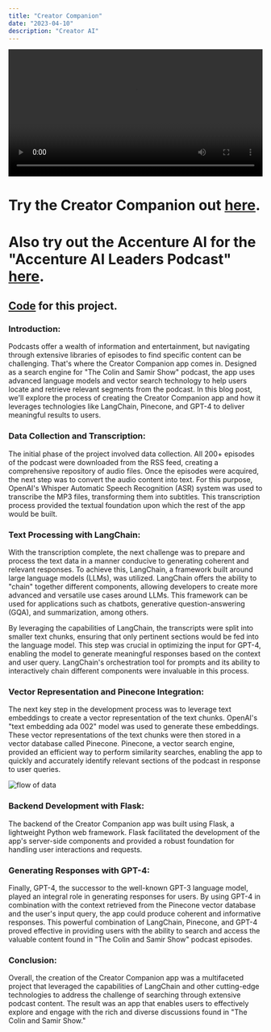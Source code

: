 ```yaml
---
title: "Creator Companion"
date: "2023-04-10"
description: "Creator AI"
---
```


<video width="100%" controls><source src="/videos/creator.mp4" type="video/mp4">Your browser does not support the video tag.</video>


# Try the Creator Companion out [here](https://creatorai-p4r1.onrender.com/). 
# Also try out the Accenture AI for the "Accenture AI Leaders Podcast" [here](https://accenture-ai.herokuapp.com/).
## [Code](https://github.com/z3300/Creator-Companion) for this project. 
### Introduction:
Podcasts offer a wealth of information and entertainment, but navigating through extensive libraries of episodes to find specific content can be challenging. That's where the Creator Companion app comes in. Designed as a search engine for "The Colin and Samir Show" podcast, the app uses advanced language models and vector search technology to help users locate and retrieve relevant segments from the podcast. In this blog post, we'll explore the process of creating the Creator Companion app and how it leverages technologies like LangChain, Pinecone, and GPT-4 to deliver meaningful results to users.

### Data Collection and Transcription:
The initial phase of the project involved data collection. All 200+ episodes of the podcast were downloaded from the RSS feed, creating a comprehensive repository of audio files. Once the episodes were acquired, the next step was to convert the audio content into text. For this purpose, OpenAI's Whisper Automatic Speech Recognition (ASR) system was used to transcribe the MP3 files, transforming them into subtitles. This transcription process provided the textual foundation upon which the rest of the app would be built.

### Text Processing with LangChain:
With the transcription complete, the next challenge was to prepare and process the text data in a manner conducive to generating coherent and relevant responses. To achieve this, LangChain, a framework built around large language models (LLMs), was utilized. LangChain offers the ability to "chain" together different components, allowing developers to create more advanced and versatile use cases around LLMs. This framework can be used for applications such as chatbots, generative question-answering (GQA), and summarization, among others.

By leveraging the capabilities of LangChain, the transcripts were split into smaller text chunks, ensuring that only pertinent sections would be fed into the language model. This step was crucial in optimizing the input for GPT-4, enabling the model to generate meaningful responses based on the context and user query. LangChain's orchestration tool for prompts and its ability to interactively chain different components were invaluable in this process.

### Vector Representation and Pinecone Integration:
The next key step in the development process was to leverage text embeddings to create a vector representation of the text chunks. OpenAI's "text embedding ada 002" model was used to generate these embeddings. These vector representations of the text chunks were then stored in a vector database called Pinecone. Pinecone, a vector search engine, provided an efficient way to perform similarity searches, enabling the app to quickly and accurately identify relevant sections of the podcast in response to user queries.

![flow of data](/images/darkvisual.png)

### Backend Development with Flask:
The backend of the Creator Companion app was built using Flask, a lightweight Python web framework. Flask facilitated the development of the app's server-side components and provided a robust foundation for handling user interactions and requests.

### Generating Responses with GPT-4:
Finally, GPT-4, the successor to the well-known GPT-3 language model, played an integral role in generating responses for users. By using GPT-4 in combination with the context retrieved from the Pinecone vector database and the user's input query, the app could produce coherent and informative responses. This powerful combination of LangChain, Pinecone, and GPT-4 proved effective in providing users with the ability to search and access the valuable content found in "The Colin and Samir Show" podcast episodes.

### Conclusion:
Overall, the creation of the Creator Companion app was a multifaceted project that leveraged the capabilities of LangChain and other cutting-edge technologies to address the challenge of searching through extensive podcast content. The result was an app that enables users to effectively explore and engage with the rich and diverse discussions found in "The Colin and Samir Show."
